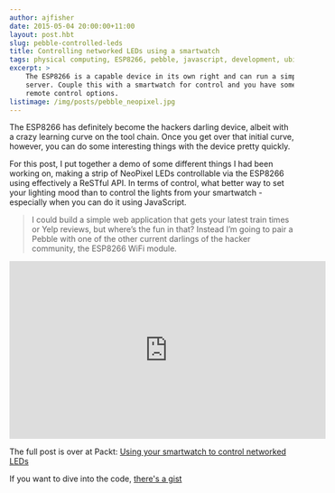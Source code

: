 ```yaml
---
author: ajfisher
date: 2015-05-04 20:00:00+11:00
layout: post.hbt
slug: pebble-controlled-leds
title: Controlling networked LEDs using a smartwatch
tags: physical computing, ESP8266, pebble, javascript, development, ubicomp, IoT, hardware
excerpt: >
    The ESP8266 is a capable device in its own right and can run a simple web
    server. Couple this with a smartwatch for control and you have some interesting
    remote control options.
listimage: /img/posts/pebble_neopixel.jpg
---
```


The ESP8266 has definitely become the hackers darling device, albeit with a
crazy learning curve on the tool chain. Once you get over that initial curve,
however, you can do some interesting things with the device pretty quickly.

For this post, I put together a demo of some different things I had been working
on, making a strip of NeoPixel LEDs controllable via the ESP8266 using effectively
a ReSTful API. In terms of control, what better way to set your lighting mood
than to control the lights from your smartwatch - especially when you can
do it using JavaScript.

> I could build a simple web application that gets your latest train times or
Yelp reviews, but where’s the fun in that? Instead I’m going to pair a
Pebble with one of the other current darlings of the hacker community, the
ESP8266 WiFi module.

<p class="mediacontainer"><iframe width="560" height="315" src="https://www.youtube.com/embed/BeIQ47WBVXs" frameborder="0" allowfullscreen></iframe></p>

The full post is over at Packt:
[Using your smartwatch to control networked LEDs](https://www.packtpub.com/books/content/using-your-smart-watch-control-networked-leds)

If you want to dive into the code, [there's a gist](https://gist.github.com/ajfisher/ee6fadcd837a0f46be8d)
